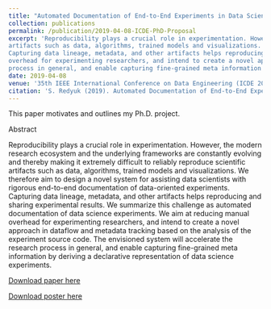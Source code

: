 ```yaml
---
title: "Automated Documentation of End-to-End Experiments in Data Science"
collection: publications
permalink: /publication/2019-04-08-ICDE-PhD-Proposal
excerpt: 'Reproducibility plays a crucial role in experimentation. However, the modern research ecosystem and the underlying frameworks are constantly evolving and thereby making it extremely difficult to reliably reproduce scientific
artifacts such as data, algorithms, trained models and visualizations. We therefore aim to design a novel system for assisting data scientists with rigorous end-to-end documentation of data-oriented experiments.
Capturing data lineage, metadata, and other artifacts helps reproducing and sharing experimental results. We summarize this challenge as automated documentation of data science experiments. We aim at reducing manual
overhead for experimenting researchers, and intend to create a novel approach in dataflow and metadata tracking based on the analysis of the experiment source code. The envisioned system will accelerate the research
process in general, and enable capturing fine-grained meta information by deriving a declarative representation of data science experiments.'
date: 2019-04-08
venue: '35th IEEE International Conference on Data Engineering (ICDE 2019)'
citation: 'S. Redyuk (2019). Automated Documentation of End-to-End Experiments in Data Science. In Ph.D. Symposium track, IEEE 35th International Conference on Data Engineering (ICDE’19), Macau, China'
---
```

This paper motivates and outlines my Ph.D. project.

Abstract

Reproducibility plays a crucial role in experimentation. However, the modern research ecosystem and the underlying frameworks are constantly evolving and thereby making it extremely difficult to reliably reproduce scientific
artifacts such as data, algorithms, trained models and visualizations. We therefore aim to design a novel system for assisting data scientists with rigorous end-to-end documentation of data-oriented experiments.
Capturing data lineage, metadata, and other artifacts helps reproducing and sharing experimental results. We summarize this challenge as automated documentation of data science experiments. We aim at reducing manual
overhead for experimenting researchers, and intend to create a novel approach in dataflow and metadata tracking based on the analysis of the experiment source code. The envisioned system will accelerate the research
process in general, and enable capturing fine-grained meta information by deriving a declarative representation of data science experiments. 

[Download paper here](http://sergred.github.io/files/phd.proposal.reds.icde.pdf)

[Download poster here](http://sergred.github.io/files/poster.reds.icde.pdf)
